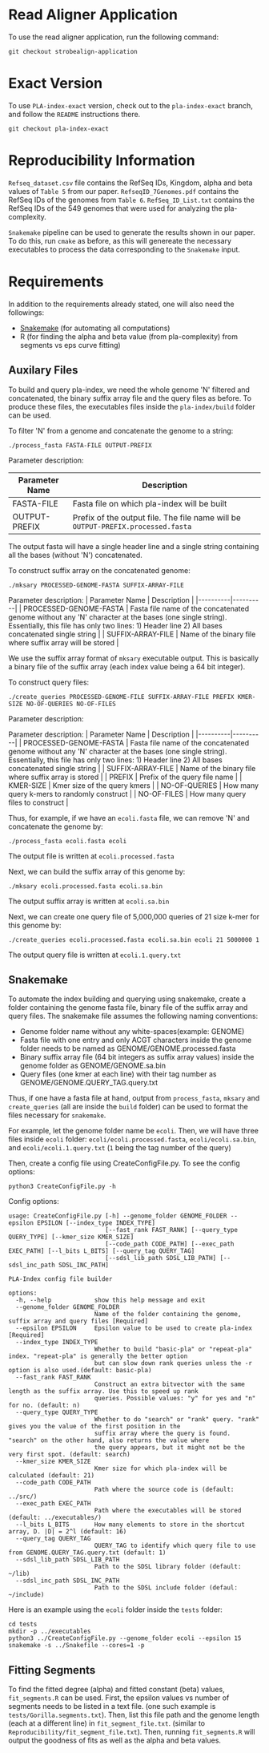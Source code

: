 # Read Aligner Application
To use the read aligner application, run the following command:
```shell
git checkout strobealign-application
```

# Exact Version
To use `PLA-index-exact` version, check out to the `pla-index-exact` branch, and follow the `README` instructions there.
```shell
git checkout pla-index-exact
```

# Reproducibility Information
`Refseq_dataset.csv` file contains the RefSeq IDs, Kingdom, alpha and beta values of `Table 5` from our paper. 
`RefseqID_7Genomes.pdf` contains the RefSeq IDs of the genomes from `Table 6`.
`RefSeq_ID_List.txt` contains the RefSeq IDs of the 549 genomes that were used for analyzing the pla-complexity.

`Snakemake` pipeline can be used to generate the results shown in our paper.
To do this, run `cmake` as before, as this will genereate the necessary executables to process the data corresponding to the `Snakemake` input.

# Requirements
In addition to the requirements already stated, one will also need the followings:
- [Snakemake](https://snakemake.readthedocs.io/en/stable/) (for automating all computations)
- R (for finding the alpha and beta value (from pla-complexity) from segments vs eps curve fitting)

## Auxilary Files
To build and query pla-index, we need the whole genome 'N' filtered and concatenated, the binary suffix array file and the query files as before. 
To produce these files, the executables files inside the `pla-index/build` folder can be used.

To filter 'N' from a genome and concatenate the genome to a string:
```
./process_fasta FASTA-FILE OUTPUT-PREFIX
```
Parameter description:

| Parameter Name | Description |
|----------|----------|
| FASTA-FILE | Fasta file on which pla-index will be built |
| OUTPUT-PREFIX | Prefix of the output file. The file name will be `OUTPUT-PREFIX.processed.fasta` |

The output fasta will have a single header line and a single string containing all the bases (without 'N') concatenated.

To construct suffix array on the concatenated genome:

```
./mksary PROCESSED-GENOME-FASTA SUFFIX-ARRAY-FILE
```
Parameter description:
| Parameter Name | Description |
|----------|----------|
| PROCESSED-GENOME-FASTA | Fasta file name of the concatenated genome without any 'N' character at the bases (one single string). Essentially, this file has only two lines: 1) Header line 2) All bases concatenated single string |
| SUFFIX-ARRAY-FILE | Name of the binary file where suffix array will be stored |

We use the suffix array format of `mksary` executable output. This is basically a binary file of the suffix array (each index value being a 64 bit integer).

To construct query files:
```
./create_queries PROCESSED-GENOME-FILE SUFFIX-ARRAY-FILE PREFIX KMER-SIZE NO-OF-QUERIES NO-OF-FILES
```

Parameter description:

Parameter description:
| Parameter Name | Description |
|----------|----------|
|  PROCESSED-GENOME-FASTA | Fasta file name of the concatenated genome without any 'N' character at the bases (one single string). Essentially, this file has only two lines: 1) Header line 2) All bases concatenated single string |
| SUFFIX-ARRAY-FILE | Name of the binary file where suffix array is stored |
| PREFIX | Prefix of the query file name |
| KMER-SIZE | Kmer size of the query kmers |
| NO-OF-QUERIES | How many query k-mers to randomly construct |
| NO-OF-FILES | How many query files to construct |

Thus, for example, if we have an `ecoli.fasta` file, we can remove 'N' and concatenate the genome by:
```shell
./process_fasta ecoli.fasta ecoli
```
The output file is written at `ecoli.processed.fasta`

Next, we can build the suffix array of this genome by:
```shell
./mksary ecoli.processed.fasta ecoli.sa.bin
```
The output suffix array is written at `ecoli.sa.bin`

Next, we can create one query file of 5,000,000 queries of 21 size k-mer for this genome by:
```shell
./create_queries ecoli.processed.fasta ecoli.sa.bin ecoli 21 5000000 1
```
The output query file is written at `ecoli.1.query.txt`

## Snakemake

To automate the index building and querying using snakemake, create a folder containing the genome fasta file, binary file of the suffix array and query files.
The snakemake file assumes the following naming conventions:
- Genome folder name without any white-spaces(example: GENOME)
- Fasta file with one entry and only ACGT characters inside the genome folder needs to be named as GENOME/GENOME.processed.fasta
- Binary suffix array file (64 bit integers as suffix array values) inside the genome folder as GENOME/GENOME.sa.bin
- Query files (one kmer at each line) with their tag number as GENOME/GENOME.QUERY_TAG.query.txt

Thus, if one have a fasta file at hand, output from `process_fasta`, `mksary` and `create_queries` (all are inside the `build` folder) can be used to format the files necessary for `snakemake`.

For example, let the genome folder name be `ecoli`. 
Then, we will have three files inside `ecoli` folder: `ecoli/ecoli.processed.fasta`, `ecoli/ecoli.sa.bin`, and `ecoli/ecoli.1.query.txt` (`1` being the tag number of the query)

Then, create a config file using CreateConfigFile.py. To see the config options:
```shell
python3 CreateConfigFile.py -h
```
Config options:
```
usage: CreateConfigFile.py [-h] --genome_folder GENOME_FOLDER --epsilon EPSILON [--index_type INDEX_TYPE]
                           [--fast_rank FAST_RANK] [--query_type QUERY_TYPE] [--kmer_size KMER_SIZE]
                           [--code_path CODE_PATH] [--exec_path EXEC_PATH] [--l_bits L_BITS] [--query_tag QUERY_TAG]
                           [--sdsl_lib_path SDSL_LIB_PATH] [--sdsl_inc_path SDSL_INC_PATH]

PLA-Index config file builder

options:
  -h, --help            show this help message and exit
  --genome_folder GENOME_FOLDER
                        Name of the folder containing the genome, suffix array and query files [Required]
  --epsilon EPSILON     Epsilon value to be used to create pla-index [Required]
  --index_type INDEX_TYPE
                        Whether to build "basic-pla" or "repeat-pla" index. "repeat-pla" is generally the better option
                        but can slow down rank queries unless the -r option is also used.(default: basic-pla)
  --fast_rank FAST_RANK
                        Construct an extra bitvector with the same length as the suffix array. Use this to speed up rank
                        queries. Possible values: "y" for yes and "n" for no. (default: n)
  --query_type QUERY_TYPE
                        Whether to do "search" or "rank" query. "rank" gives you the value of the first position in the
                        suffix array where the query is found. "search" on the other hand, also returns the value where
                        the query appears, but it might not be the very first spot. (default: search)
  --kmer_size KMER_SIZE
                        Kmer size for which pla-index will be calculated (default: 21)
  --code_path CODE_PATH
                        Path where the source code is (default: ../src/)
  --exec_path EXEC_PATH
                        Path where the executables will be stored (default: ../executables/)
  --l_bits L_BITS       How many elements to store in the shortcut array, D. |D| = 2^l (default: 16)
  --query_tag QUERY_TAG
                        QUERY_TAG to identify which query file to use from GENOME.QUERY_TAG.query.txt (default: 1)
  --sdsl_lib_path SDSL_LIB_PATH
                        Path to the SDSL library folder (default: ~/lib)
  --sdsl_inc_path SDSL_INC_PATH
                        Path to the SDSL include folder (defaul: ~/include)
```

Here is an example using the `ecoli` folder inside the `tests` folder:

```
cd tests
mkdir -p ../executables
python3 ../CreateConfigFile.py --genome_folder ecoli --epsilon 15
snakemake -s ../Snakefile --cores=1 -p
```

## Fitting Segments

To find the fitted degree (alpha) and fitted constant (beta) values, `fit_segments.R` can be used.
First, the epsilon values vs number of segments needs to be listed in a text file. (one such example is `tests/Gorilla.segments.txt`).
Then, list this file path and the genome length (each at a different line) in `fit_segment_file.txt`. (similar to `Reproducibility/fit_segment_file.txt`).
Then, running `fit_segments.R` will output the goodness of fits as well as the alpha and beta values.
